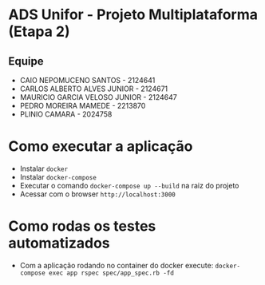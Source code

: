 # ADS Unifor - Projeto Multiplataforma (Etapa 2)
 ## Equipe
  - CAIO NEPOMUCENO SANTOS        - 2124641
  - CARLOS ALBERTO ALVES JUNIOR   - 2124671
  - MAURICIO GARCIA VELOSO JUNIOR - 2124647
  - PEDRO MOREIRA MAMEDE          - 2213870
  - PLINIO CAMARA                 - 2024758

# Como executar a aplicação

- Instalar `docker`
- Instalar `docker-compose`
- Executar o comando `docker-compose up --build` na raiz do projeto
- Acessar com o browser `http://localhost:3000`

# Como rodas os testes automatizados

- Com a aplicação rodando no container do docker execute: `docker-compose exec app rspec spec/app_spec.rb -fd`
